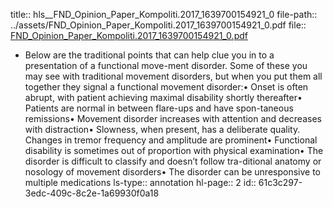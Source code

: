 title:: hls__FND_Opinion_Paper_Kompoliti.2017_1639700154921_0
file-path:: ../assets/FND_Opinion_Paper_Kompoliti.2017_1639700154921_0.pdf
file:: [FND_Opinion_Paper_Kompoliti.2017_1639700154921_0.pdf](../assets/FND_Opinion_Paper_Kompoliti.2017_1639700154921_0.pdf)

- Below are the traditional points that can help clue you in to a presentation of a functional move-ment disorder. Some of these you may see with traditional movement disorders, but when you put them all together they signal a functional movement disorder:• Onset is often abrupt, with patient achieving maximal disability shortly thereafter• Patients are normal in between flare-ups and have spon-taneous remissions• Movement disorder increases with attention and decreases with distraction• Slowness, when present, has a deliberate quality. Changes in tremor frequency and amplitude are prominent• Functional disability is sometimes out of proportion with physical examination• The disorder is difficult to classify and doesn’t follow tra-ditional anatomy or nosology of movement disorders• The disorder can be unresponsive to multiple medications
  ls-type:: annotation
  hl-page:: 2
  id:: 61c3c297-3edc-409c-8c2e-1a69930f0a18